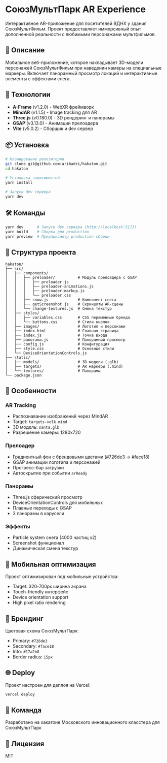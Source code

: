# СоюзМультПарк AR Experience

Интерактивное AR-приложение для посетителей ВДНХ у здания СоюзМультФильм. Проект предоставляет иммерсивный опыт дополненной реальности с любимыми персонажами мультфильмов.

## 🎯 Описание

Мобильное веб-приложение, которое накладывает 3D-модели персонажей СоюзМультФильм при наведении камеры на специальные маркеры. Включает панорамный просмотр локаций и интерактивные элементы с эффектами снега.

## 🚀 Технологии

- **A-Frame** (v1.2.0) - WebXR фреймворк
- **MindAR** (v1.1.5) - Image tracking для AR
- **Three.js** (v0.180.0) - 3D рендеринг и панорамы
- **GSAP** (v3.13.0) - Анимации прелоадера
- **Vite** (v5.0.2) - Сборщик и dev сервер

## 📦 Установка

```bash
# Клонирование репозитория
git clone git@github.com:aribadri/hakaton.git
cd hakaton

# Установка зависимостей
yarn install

# Запуск dev сервера
yarn dev
```

## 🛠️ Команды

```bash
yarn dev      # Запуск dev сервера (http://localhost:5173)
yarn build    # Сборка для production
yarn preview  # Предпросмотр production сборки
```

## 📁 Структура проекта

```
hakaton/
├── src/
│   ├── components/
│   │   ├── preloader/          # Модуль прелоадера с GSAP
│   │   │   ├── preloader.js
│   │   │   ├── preloader-animations.js
│   │   │   ├── preloader-markup.js
│   │   │   └── preloader.css
│   │   ├── snow.js             # Компонент снега
│   │   ├── getScreenshot.js    # Скриншоты AR-сцены
│   │   └── change-textures.js  # Смена текстур
│   ├── styles/
│   │   ├── variables.css       # CSS переменные бренда
│   │   └── buttons.css         # Стили кнопок
│   ├── images/                 # Логотип и персонажи
│   ├── index.html              # Главная страница
│   ├── index.js                # Точка входа
│   ├── panorama.js             # Панорамный просмотр
│   ├── config.js               # Конфигурация
│   ├── style.css               # Основные стили
│   └── DeviceOrientationControls.js
├── static/
│   ├── models/                 # 3D модели (.glb)
│   ├── targets/                # AR маркеры (.mind)
│   └── textures/               # Панорамы
└── package.json
```

## 🎨 Особенности

### AR Tracking
- Распознавание изображений через MindAR
- Target: `targets-volk.mind`
- 3D модель: `santa.glb`
- Разрешение камеры: 1280x720

### Прелоадер
- Градиентный фон с брендовыми цветами (#726de3 → #face18)
- GSAP анимации логотипа и персонажей
- Прогресс-бар загрузки
- Автоскрытие при событии `arReady`

### Панорамы
- Three.js сферический просмотр
- DeviceOrientationControls для мобильных
- Плавные переходы с GSAP
- 3 панорамы в карусели

### Эффекты
- Particle system снега (4000 частиц x2)
- Screenshot функционал
- Динамическая смена текстур

## 📱 Мобильная оптимизация

Проект оптимизирован под мобильные устройства:
- Target: 320-700px ширина экрана
- Touch-friendly интерфейс
- Device orientation support
- High pixel ratio rendering

## 🎨 Брендинг

Цветовая схема СоюзМультПарк:
- Primary: `#726de3`
- Secondary: `#face18`
- Info: `#17a2b8`
- Border radius: `15px`

## 🌐 Deploy

Проект настроен для деплоя на Vercel:

```bash
vercel deploy
```

## 👥 Команда

Разработано на хакатоне Московского инновационного класстера для СоюзМультПарк

## 📄 Лицензия

MIT
